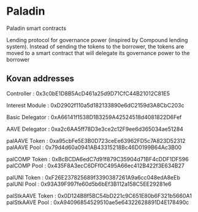 # Paladin


Paladin smart contracts


Lending protocol for governance power (inspired by Compound lending system). Instead of sending the tokens to the borrower, the tokens are moved to a smart contract that will delegate its governance power to the borrower



## Kovan addresses 


Controller : 0x3c0bE1D8B5AcD461a25d9D71CfC44B21012C81E5


Interest Module : 0xD2902f110a5d182133890e6dC2159d3A8CbC203c


Basic Delegator : 0xA66141f1538D1B3259A42524518d4081822D6Fef


AAVE Delegator : 0xa2c6AA5ff78D3e3ce2c12F9ee6d365034ae51284


palAAVE Token : 0xa95cbFe5E3B0D723ceEe63962FD5c7A823D52312  
palAAVE Pool : 0x79d4d60a0941AB43315218Bc46D0199B64Ac3B00


palCOMP Token : 0xBcBCDA6edC7d91f879C35904d71BF4cDDF1DF596  
palCOMP Pool : 0x435F8A3ecC6DFf0C495A66ec412B422f3E634B27


palUNI Token : 0xF26E237825689f3390387261A9a6cc048edA8eEb  
palUNI Pool : 0x93A39F997fe60d5b6bEf3B112a158C5EE29281e6


palStkAAVE Token : 0x0D124B8f5BC54bD221c9C651E80b6F321b5660A1  
palStkAAVE Pool : 0xA94096854529510ae5e64322628891D4E178490c

